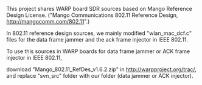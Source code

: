 This project shares WARP board SDR sources based on Mango Reference Design License.
("Mango Communications 802.11 Reference Design, http://mangocomm.com/802.11".)

In 802.11 reference design sources, we mainly modified "wlan_mac_dcf.c" files for the data frame jammer and the ack frame injector in IEEE 802.11.

To use this sources in WARP boards for data frame jammer or ACK frame injector in IEEE 802.11,

download "Mango_802.11_RefDes_v1.6.2.zip" in http://warpproject.org/trac/, and replace "svn_src" folder with our folder (data jammer or ACK injector).
